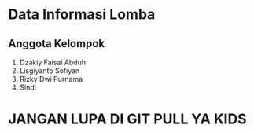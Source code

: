 # Data Informasi Lomba
## Anggota Kelompok
1. Dzakiy Faisal Abduh
2. Lisgiyanto Sofiyan
3. Rizky Dwi Purnama
4. Sindi

# JANGAN LUPA DI GIT PULL YA KIDS